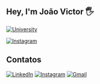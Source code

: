 ## Hey, I'm João Victor 🖐️
[![University](https://img.shields.io/badge/UCSAL-Systems%20Analysis%20%26%20Development-blueviolet)](https://www.ucsal.br/)


[![Instagram](https://img.shields.io/badge/Instagram-E4405F?style=for-the-badge&logo=instagram&logoColor=white)](https://instagram.com/sujeitoprogramador)

## Contatos
[![LinkedIn](https://img.shields.io/badge/linkedin-%230077B5.svg?style=for-the-badge&logo=linkedin&logoColor=white)](https://www.linkedin.com/in/jo%C3%A3o-victor-473b51365)
[![Instagram](https://img.shields.io/badge/Instagram-E4405F?style=for-the-badge&logo=instagram&logoColor=white)](https://www.instagram.com/_victorzada/)
[![Gmail](https://img.shields.io/badge/Gmail-D14836?style=for-the-badge&logo=gmail&logoColor=white)](mailto:vitorsyre28@gmail.com)

